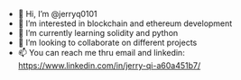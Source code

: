 - 👋 Hi, I’m @jerryq0101
- 👀 I’m interested in blockchain and ethereum development
- 🌱 I’m currently learning solidity and python
- 💞️ I’m looking to collaborate on different projects
- 📫 You can reach me thru email and linkedin: https://www.linkedin.com/in/jerry-qi-a60a451b7/ 
